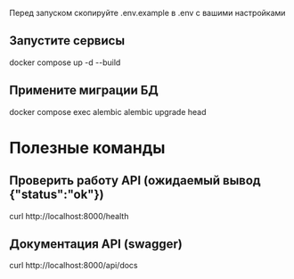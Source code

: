 Перед запуском скопируйте .env.example в .env с вашими настройками

## Запустите сервисы
docker compose up -d --build

## Примените миграции БД
docker compose exec alembic alembic upgrade head

# Полезные команды

## Проверить работу API (ожидаемый вывод {"status":"ok"})
curl http://localhost:8000/health

## Документация API (swagger)
curl http://localhost:8000/api/docs  